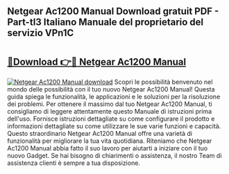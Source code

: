 ## Netgear Ac1200 Manual Download gratuit PDF - Part-tI3 Italiano Manuale del proprietario del servizio VPn1C

# <h2><a href="http://dfexni.blite.top/?on=Netgear+Ac1200+Manual">🔗Download 👉🔴 Netgear Ac1200 Manual</a></h2>

[![Netgear Ac1200 Manual download](https://i.imgur.com/lujVjoI.png)](http://dfexni.blite.top/?on=Netgear+Ac1200+Manual)
Scopri le possibilità benvenuto nel mondo delle possibilità con il tuo nuovo Netgear Ac1200 Manual! Questa guida spiega le funzionalità, le applicazioni e le soluzioni per la risoluzione dei problemi. Per ottenere il massimo dal tuo Netgear Ac1200 Manual, ti consigliamo di leggere attentamente questo Manuale di istruzioni prima dell'uso. Fornisce istruzioni dettagliate su come configurare il prodotto e informazioni dettagliate su come utilizzare le sue varie funzioni e capacità. Questo straordinario Netgear Ac1200 Manual offre una varietà di funzionalità per migliorare la tua vita quotidiana. Riteniamo che Netgear Ac1200 Manual abbia fatto il suo lavoro per aiutarti a iniziare con il tuo nuovo Gadget. Se hai bisogno di chiarimenti o assistenza, il nostro Team di assistenza clienti è sempre a tua disposizione.
